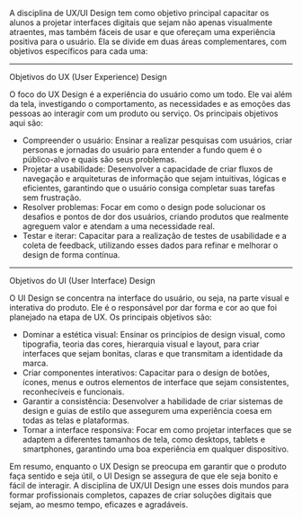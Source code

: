 A disciplina de UX/UI Design tem como objetivo principal capacitar os alunos a projetar interfaces digitais que sejam não apenas visualmente atraentes, mas também fáceis de usar e que ofereçam uma experiência positiva para o usuário. Ela se divide em duas áreas complementares, com objetivos específicos para cada uma:

---

Objetivos do UX (User Experience) Design

O foco do UX Design é a experiência do usuário como um todo. Ele vai além da tela, investigando o comportamento, as necessidades e as emoções das pessoas ao interagir com um produto ou serviço. Os principais objetivos aqui são:

* Compreender o usuário: Ensinar a realizar pesquisas com usuários, criar personas e jornadas do usuário para entender a fundo quem é o público-alvo e quais são seus problemas.
* Projetar a usabilidade: Desenvolver a capacidade de criar fluxos de navegação e arquiteturas de informação que sejam intuitivas, lógicas e eficientes, garantindo que o usuário consiga completar suas tarefas sem frustração.
* Resolver problemas: Focar em como o design pode solucionar os desafios e pontos de dor dos usuários, criando produtos que realmente agreguem valor e atendam a uma necessidade real.
* Testar e iterar: Capacitar para a realização de testes de usabilidade e a coleta de feedback, utilizando esses dados para refinar e melhorar o design de forma contínua.

---

Objetivos do UI (User Interface) Design

O UI Design se concentra na interface do usuário, ou seja, na parte visual e interativa do produto. Ele é o responsável por dar forma e cor ao que foi planejado na etapa de UX. Os principais objetivos são:

* Dominar a estética visual: Ensinar os princípios de design visual, como tipografia, teoria das cores, hierarquia visual e layout, para criar interfaces que sejam bonitas, claras e que transmitam a identidade da marca.
* Criar componentes interativos: Capacitar para o design de botões, ícones, menus e outros elementos de interface que sejam consistentes, reconhecíveis e funcionais.
* Garantir a consistência: Desenvolver a habilidade de criar sistemas de design e guias de estilo que assegurem uma experiência coesa em todas as telas e plataformas.
* Tornar a interface responsiva: Focar em como projetar interfaces que se adaptem a diferentes tamanhos de tela, como desktops, tablets e smartphones, garantindo uma boa experiência em qualquer dispositivo.

Em resumo, enquanto o UX Design se preocupa em garantir que o produto faça sentido e seja útil, o UI Design se assegura de que ele seja bonito e fácil de interagir. A disciplina de UX/UI Design une esses dois mundos para formar profissionais completos, capazes de criar soluções digitais que sejam, ao mesmo tempo, eficazes e agradáveis.
